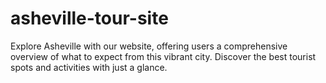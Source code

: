 # asheville-tour-site
Explore Asheville with our website, offering users a comprehensive overview of what to expect from this vibrant city. Discover the best tourist spots and activities with just a glance.
